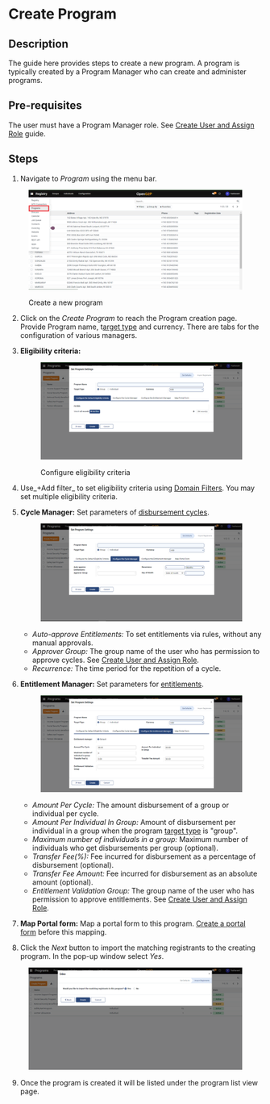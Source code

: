 # Create Program

## Description&#x20;

The guide here provides steps to create a new program. A program is typically created by a Program Manager who can create and administer programs.

## Pre-requisites

The user must have a Program Manager role. See [Create User and Assign Role](assign-roles-to-users.md) guide.

## Steps

1. Navigate to _Program_ using the menu bar.

<figure><img src="../../.gitbook/assets/programs.png" alt=""><figcaption><p>Create a new program</p></figcaption></figure>

2. Click on the _Create Program_ to reach the Program creation page.  Provide Program name, t[arget type](../../modules/beneficiary-management.md#target-types) and currency. There are tabs for the configuration of various managers.
3.  **Eligibility criteria:**

    <figure><img src="../../.gitbook/assets/program-creation-page.png" alt=""><figcaption><p>Configure eligibility criteria</p></figcaption></figure>
4. Use_+Add filter_ to set eligibility criteria using [Domain Filters](../../modules/program-management/eligibility.md#domain-filters). You may set multiple eligibility criteria.&#x20;
5.  **Cycle Manager:**  Set parameters of [disbursement cycles](../../modules/beneficiary-management/disbursement-cycles.md).

    <figure><img src="../../.gitbook/assets/cycle-manager.png" alt=""><figcaption></figcaption></figure>

    * _Auto-approve Entitlements:_ To set entitlements via rules, without any manual approvals.
    * _Approver Group:_ The group name of the user who has permission to approve cycles. See [Create User and Assign Role](assign-roles-to-users.md).
    * _Recurrence:_ The time period for the repetition of a cycle.
6.  **Entitlement Manager:**  Set parameters for [entitlements](../../modules/program-management/entitlement.md).



    <figure><img src="../../.gitbook/assets/entitlement-manager.png" alt=""><figcaption></figcaption></figure>

    * _Amount Per Cycle:_ The amount disbursement of a group or individual per cycle.
    * _Amount Per Individual In Group:_ Amount of disbursement per individual in a group when the program [target type](../../modules/beneficiary-management.md#target-types) is "group".
    * _Maximum number of individuals in a group:_  Maximum number of individuals who get disbursements per group (optional).
    * _Transfer Fee(%):_ Fee incurred for disbursement as a percentage of disbursement (optional).
    * _Transfer Fee Amount:_ Fee incurred for disbursement as an absolute amount (optional).
    * _Entitlement Validation Group:_ The group name of the user who has permission to approve entitlements. See [Create User and Assign Role](assign-roles-to-users.md).&#x20;
7. **Map Portal form:** Map a portal form to this program. [Create a portal form](https://app.gitbook.com/o/bnTr6Kp4z4CXR4QVIPSa/s/xkdlCOLME2p03rS8nG8u/\~/changes/168/guides/user-guides/create-portal-form) before this mapping. &#x20;
8. Click the _Next_ button to import the matching registrants to the creating program. In the pop-up window select _Yes_.

<figure><img src="../../.gitbook/assets/maching-registrants.png" alt=""><figcaption></figcaption></figure>

9. Once the program is created it will be listed under the program list view page.

